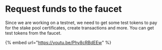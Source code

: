 # Request funds to the faucet

Since we are working on a testnet, we need to get some test tokens to pay for the stake pool certificates, create transactions and more. You can get test tokens from the faucet. 

{% embed url="https://youtu.be/Phy8cRBdEEw" %}



